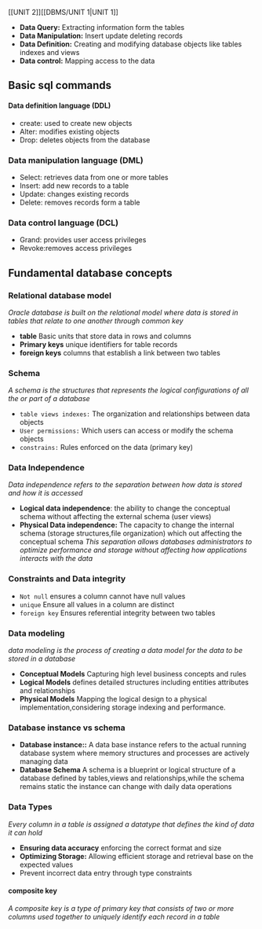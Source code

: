 [[UNIT 2]][[DBMS/UNIT 1|UNIT 1]]
- **Data Query:** Extracting information form the tables
- **Data Manipulation:** Insert update deleting records 
- **Data Definition:** Creating and modifying database objects like tables indexes and views 
- **Data control:** Mapping access to the data    

## Basic sql commands 
#### Data definition language (DDL)
- create: used to create new objects
- Alter: modifies existing objects
- Drop: deletes objects from the database
### Data manipulation language (DML)
- Select: retrieves data from one or more tables
- Insert: add new records to a table 
- Update: changes existing records 
- Delete: removes records form a table
### Data control language (DCL)
- Grand: provides user access privileges 
- Revoke:removes access privileges

## Fundamental database concepts 
### Relational database model
*Oracle database is built on the relational model where data is stored in tables that relate to one another through common key*
- **table** Basic units that store data in rows and columns
- **Primary keys** unique identifiers for table records 
- **foreign keys** columns that establish a link between two tables
### Schema
*A schema is the structures that represents the logical configurations of all the or part of a database* 
- `table views indexes:` The organization and relationships between data objects 
- `User permissions:` Which users can access or modify the schema objects 
- `constrains:` Rules enforced on the data (primary key)

### Data Independence
*Data independence refers to the separation between how data is stored and how it is accessed*
- **Logical data independence**: the ability to change the conceptual schema without affecting the external schema (user views)
- **Physical Data independence:** The capacity to change the internal schema (storage structures,file organization) which out affecting the conceptual schema 
*This separation allows databases administrators to optimize performance and storage without affecting how applications interacts with the data*

### Constraints and Data integrity
- `Not null` ensures a column cannot have null values
- `unique` Ensure all values in a column are distinct 
- `foreign key` Ensures referential integrity between two tables 

### Data modeling
*data modeling is the process of creating a data model for the data to be stored in a database*
- **Conceptual Models** Capturing high level business concepts and rules 
- **Logical Models** defines detailed structures including entities attributes and relationships 
- **Physical Models** Mapping the logical design to a physical implementation,considering storage indexing and performance.

### Database instance vs schema 
- **Database instance::** A data base instance refers to the actual running database system where memory structures and processes are actively managing  data
- **Database Schema** A schema is a blueprint or logical structure of a database defined by tables,views and relationships,while the schema remains static the instance can change with daily data operations 
### Data Types
*Every column in a table is assigned a datatype that defines the kind of data it can hold*

- **Ensuring data accuracy** enforcing the correct format and size
- **Optimizing Storage:** Allowing efficient storage and retrieval base on the expected values 
- Prevent incorrect data entry through type constraints
#### composite key
*A composite key is a type of primary key that consists of two or more columns used together to uniquely identify each record in a table*